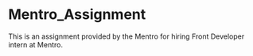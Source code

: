 # Mentro_Assignment
This is an assignment provided by the Mentro for hiring Front Developer intern at Mentro.

